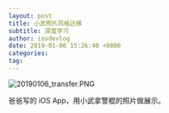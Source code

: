 ```yaml
---
layout: post
title: 小武照片风格迁移
subtitle: 深度学习
author: iosdevlog
date: 2019-01-06 15:26:40 +0800
categories: 
tag: 
---
```


![20190106_transfer.PNG](https://upload-images.jianshu.io/upload_images/910914-d7e6c199fb611b56.PNG?imageMogr2/auto-orient/strip%7CimageView2/2/w/1240)

爸爸写的 iOS App，用小武拿警棍的照片做展示。


